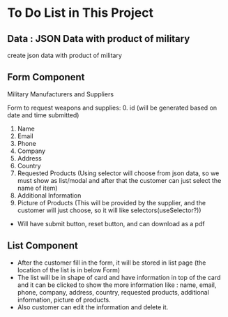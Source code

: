 # To Do List in This Project

## Data : JSON Data with product of military
create json data with product of military

## Form Component
Military Manufacturers and Suppliers

Form to request weapons and supplies:
0. id (will be generated based on date and time submitted) 
1. Name
2. Email
3. Phone
4. Company
5. Address
6. Country
7. Requested Products (Using selector will choose from json data, so we must show as list/modal and after that the customer can just select the name of item)
8. Additional Information
9. Picture of Products (This will be provided by the supplier, and the customer will just choose, so it will like selectors(useSelector?))
- Will have submit button, reset button, and can download as a pdf


## List Component
- After the customer fill in the form, it will be stored in list page (the location of the list is in below Form)
- The list will be in shape of card and have information in top of the card and it can be clicked to show the more information like : name, email, phone, company, address, country, requested products, additional information, picture of products.
- Also customer can edit the information and delete it.